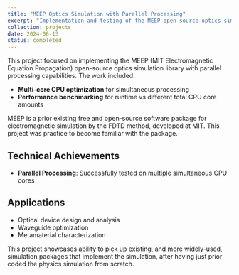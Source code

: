 ```yaml
---
title: "MEEP Optics Simulation with Parallel Processing"
excerpt: "Implementation and testing of the MEEP open-source optics simulation library with enhanced parallel processing capabilities for multi-core CPU systems."
collection: projects
date: 2024-06-13
status: completed
---
```


This project focused on implementing the MEEP (MIT Electromagnetic Equation Propagation) open-source optics simulation library with parallel processing capabilities. The work included:

- **Multi-core CPU optimization** for simultaneous processing
- **Performance benchmarking** for runtime vs different total CPU core amounts

MEEP is a prior existing free and open-source software package for electromagnetic simulation by the FDTD method, developed at MIT. This project was practice to become familiar with the package.

## Technical Achievements

- **Parallel Processing**: Successfully tested on multiple simultaneous CPU cores

## Applications

- Optical device design and analysis
- Waveguide optimization
- Metamaterial characterization

This project showcases ability to pick up existing, and more widely-used, simulation packages that implement the simulation, after having just prior coded the physics simulation from scratch. 